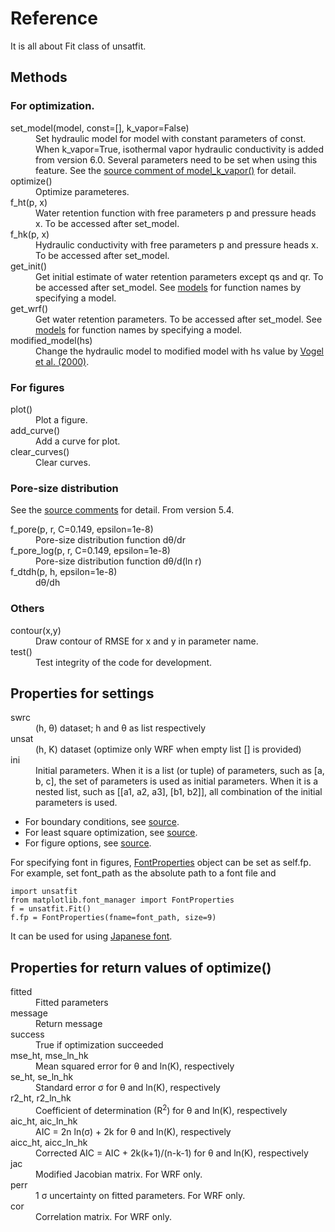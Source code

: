 # Reference

It is all about Fit class of unsatfit.

## Methods

### For optimization.
<dl>
<dt>set_model(model, const=[], k_vapor=False)</dt>
<dd>Set hydraulic model for model with constant parameters of const. When k_vapor=True, isothermal vapor hydraulic conductivity is added from version 6.0. Several parameters need to be set when using this feature. See the <a href=
"https://github.com/sekika/unsatfit/blob/main/unsatfit/_model_k_vapor.py">source comment of model_k_vapor()</a> for detail.</dd>
<dt>optimize()</dt>
<dd>Optimize parameteres.</dd>
<dt>f_ht(p, x)</dt>
<dd>Water retention function with free parameters p and pressure heads x. To be accessed after set_model.</dd>
<dt>f_hk(p, x)</dt>
<dd>Hydraulic conductivity with free parameters p and pressure heads x. To be accessed after set_model.</dd>
<dt>get_init()</dt>
<dd>Get initial estimate of water retention parameters except qs and qr. To be accessed after set_model. See <a href="model.html">models</a> for function names by specifying a model.</dd>
<dt>get_wrf()</dt>
<dd>Get water retention parameters. To be accessed after set_model. See <a href="model.html">models</a> for function names by specifying a model.</dd>
<dt>modified_model(hs)</dt>
<dd>Change the hydraulic model to modified model with hs value by <a href="https://doi.org/10.1016/S0309-1708(00)00037-3)">Vogel et al. (2000)</a>.</dd>
</dl>

### For figures
<dl>
<dt>plot()</dt>
<dd>Plot a figure.</dd>
<dt>add_curve()</dt>
<dd>Add a curve for plot.</dd>
<dt>clear_curves()</dt>
<dd>Clear curves.</dd>
</dl>

### Pore-size distribution
See the [source comments](https://github.com/sekika/unsatfit/blob/main/unsatfit/_pore_size.py) for detail. From version 5.4.

<dl>
<dt>f_pore(p, r, C=0.149, epsilon=1e-8)</dt>
<dd>Pore-size distribution function dθ/dr</dd>
<dt>f_pore_log(p, r, C=0.149, epsilon=1e-8)</dt>
<dd>Pore-size distribution function dθ/d(ln r)</dd>
<dt>f_dtdh(p, h, epsilon=1e-8)</dt>
<dd>dθ/dh</dd>
</dl>

### Others
<dl>
<dt>contour(x,y)</dt>
<dd>Draw contour of RMSE for x and y in parameter name.</dd>
<dt>test()</dt>
<dd>Test integrity of the code for development.</dd>
</dl>

## Properties for settings

<dl>
<dt>swrc</dt>
<dd>(h, &theta;) dataset; h and &theta; as list respectively</dd>
<dt>unsat</dt>
<dd>(h, K) dataset (optimize only WRF when empty list [] is provided)</dd>
<dt>ini</dt>
<dd>Initial parameters. When it is a list (or tuple) of parameters, such as [a, b, c], the set of parameters is used as initial parameters. When it is a nested list, such as [[a1, a2, a3], [b1, b2]], all combination of the initial parameters is used.</dd>
</dl>

- For boundary conditions, see [source](https://github.com/sekika/unsatfit/blob/main/unsatfit/_init_bound.py).
- For least square optimization, see [source](https://github.com/sekika/unsatfit/blob/main/unsatfit/_init_lsq.py).
- For figure options, see [source](https://github.com/sekika/unsatfit/blob/main/unsatfit/_init_fig.py).

For specifying font in figures, [FontProperties](https://matplotlib.org/stable/api/font_manager_api.html#matplotlib.font_manager.FontProperties) object can be set as self.fp. For example, set font_path as the absolute path to a font file and
```
import unsatfit
from matplotlib.font_manager import FontProperties
f = unsatfit.Fit()
f.fp = FontProperties(fname=font_path, size=9)
```
It can be used for using [Japanese font](https://sekika.github.io/2023/03/11/pyplot-japanese/).

## Properties for return values of optimize()

<dl>
<dt>fitted</dt>
<dd>Fitted parameters</dd>
<dt>message</dt>
<dd>Return message</dd>
<dt>success</dt>
<dd>True if optimization succeeded</dd>
<dt>mse_ht, mse_ln_hk</dt>
<dd>Mean squared error for &theta; and ln(K), respectively</dd>
<dt>se_ht, se_ln_hk</dt>
<dd>Standard error &sigma; for &theta; and ln(K), respectively</dd>
<dt>r2_ht, r2_ln_hk</dt>
<dd>Coefficient of determination (R<sup>2</sup>) for &theta; and ln(K), respectively</dd>
<dt>aic_ht, aic_ln_hk</dt>
<dd>AIC = 2n ln(&sigma;) + 2k for &theta; and ln(K), respectively</dd>
<dt>aicc_ht, aicc_ln_hk</dt>
<dd>Corrected AIC = AIC + 2k(k+1)/(n-k-1) for &theta; and ln(K), respectively</dd>
<dt>jac</dt>
<dd>Modified Jacobian matrix. For WRF only.</dd>
<dt>perr</dt>
<dd>1 &sigma; uncertainty on fitted parameters. For WRF only.</dd>
<dt>cor</dt>
<dd>Correlation matrix. For WRF only.</dd>
</dl>
